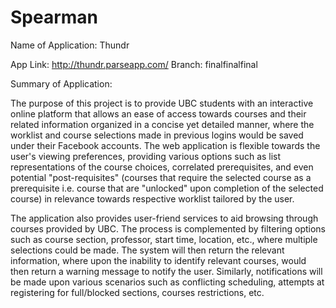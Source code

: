 # Spearman
Name of Application: Thundr

App Link: http://thundr.parseapp.com/
Branch: finalfinalfinal

Summary of Application:

The purpose of this project is to provide UBC students with an interactive online platform that allows an ease of access towards courses and their related information organized in a concise yet detailed manner, where the worklist and course selections made in previous logins would be saved under their Facebook accounts. The web application is flexible towards the user's viewing preferences, providing various options such as list representations of the course choices, correlated prerequisites, and even potential "post-requisites" (courses that require the selected course as a prerequisite i.e. course that are "unlocked" upon completion of the selected course) in relevance towards respective worklist tailored by the user.

The application also provides user-friend services to aid browsing through courses provided by UBC. The process is complemented by filtering options such as course section, professor, start time, location, etc., where multiple selections could be made. The system will then return the relevant information, where upon the inability to identify relevant courses, would then return a warning message to notify the user. Similarly, notifications will be made upon various scenarios such as conflicting scheduling, attempts at registering for full/blocked sections, courses restrictions, etc.

